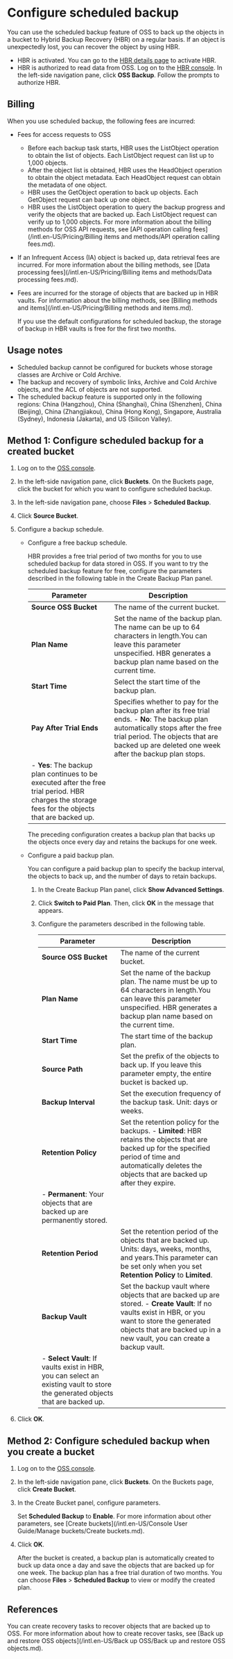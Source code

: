 # Configure scheduled backup

You can use the scheduled backup feature of OSS to back up the objects in a bucket to Hybrid Backup Recovery \(HBR\) on a regular basis. If an object is unexpectedly lost, you can recover the object by using HBR.

-   HBR is activated. You can go to the [HBR details page](https://www.alibabacloud.com/zh/products/hybrid-backup-recovery) to activate HBR.
-   HBR is authorized to read data from OSS. Log on to the [HBR console](https://hbr.console.aliyun.com). In the left-side navigation pane, click **OSS Backup**. Follow the prompts to authorize HBR.

## Billing

When you use scheduled backup, the following fees are incurred:

-   Fees for access requests to OSS

    -   Before each backup task starts, HBR uses the ListObject operation to obtain the list of objects. Each ListObject request can list up to 1,000 objects.
    -   After the object list is obtained, HBR uses the HeadObject operation to obtain the object metadata. Each HeadObject request can obtain the metadata of one object.
    -   HBR uses the GetObject operation to back up objects. Each GetObject request can back up one object.
    -   HBR uses the ListObject operation to query the backup progress and verify the objects that are backed up. Each ListObject request can verify up to 1,000 objects.
    For more information about the billing methods for OSS API requests, see [API operation calling fees](/intl.en-US/Pricing/Billing items and methods/API operation calling fees.md).

-   If an Infrequent Access \(IA\) object is backed up, data retrieval fees are incurred. For more information about the billing methods, see [Data processing fees](/intl.en-US/Pricing/Billing items and methods/Data processing fees.md).
-   Fees are incurred for the storage of objects that are backed up in HBR vaults. For information about the billing methods, see [Billing methods and items](/intl.en-US/Pricing/Billing methods and items.md).

    If you use the default configurations for scheduled backup, the storage of backup in HBR vaults is free for the first two months.


## Usage notes

-   Scheduled backup cannot be configured for buckets whose storage classes are Archive or Cold Archive.
-   The backup and recovery of symbolic links, Archive and Cold Archive objects, and the ACL of objects are not supported.
-   The scheduled backup feature is supported only in the following regions: China \(Hangzhou\), China \(Shanghai\), China \(Shenzhen\), China \(Beijing\), China \(Zhangjiakou\), China \(Hong Kong\), Singapore, Australia \(Sydney\), Indonesia \(Jakarta\), and US \(Silicon Valley\).

## Method 1: Configure scheduled backup for a created bucket

1.  Log on to the [OSS console](https://oss.console.aliyun.com/).

2.  In the left-side navigation pane, click **Buckets**. On the Buckets page, click the bucket for which you want to configure scheduled backup.

3.  In the left-side navigation pane, choose **Files** \> **Scheduled Backup**.

4.  Click **Source Bucket**.

5.  Configure a backup schedule.

    -   Configure a free backup schedule.

        HBR provides a free trial period of two months for you to use scheduled backup for data stored in OSS. If you want to try the scheduled backup feature for free, configure the parameters described in the following table in the Create Backup Plan panel.

        |Parameter|Description|
        |---------|-----------|
        |**Source OSS Bucket**|The name of the current bucket.|
        |**Plan Name**|Set the name of the backup plan. The name can be up to 64 characters in length.You can leave this parameter unspecified. HBR generates a backup plan name based on the current time. |
        |**Start Time**|Select the start time of the backup plan.|
        |**Pay After Trial Ends**|Specifies whether to pay for the backup plan after its free trial ends.        -   **No**: The backup plan automatically stops after the free trial period. The objects that are backed up are deleted one week after the backup plan stops.
        -   **Yes**: The backup plan continues to be executed after the free trial period. HBR charges the storage fees for the objects that are backed up. |

        The preceding configuration creates a backup plan that backs up the objects once every day and retains the backups for one week.

    -   Configure a paid backup plan.

        You can configure a paid backup plan to specify the backup interval, the objects to back up, and the number of days to retain backups.

        1.  In the Create Backup Plan panel, click **Show Advanced Settings**.
        2.  Click **Switch to Paid Plan**. Then, click **OK** in the message that appears.
        3.  Configure the parameters described in the following table.

            |Parameter|Description|
            |---------|-----------|
            |**Source OSS Bucket**|The name of the current bucket.|
            |**Plan Name**|Set the name of the backup plan. The name must be up to 64 characters in length.You can leave this parameter unspecified. HBR generates a backup plan name based on the current time. |
            |**Start Time**|The start time of the backup plan.|
            |**Source Path**|Set the prefix of the objects to back up. If you leave this parameter empty, the entire bucket is backed up.|
            |**Backup Interval**|Set the execution frequency of the backup task. Unit: days or weeks.|
            |**Retention Policy**|Set the retention policy for the backups.            -   **Limited**: HBR retains the objects that are backed up for the specified period of time and automatically deletes the objects that are backed up after they expire.
            -   **Permanent**: Your objects that are backed up are permanently stored. |
            |**Retention Period**|Set the retention period of the objects that are backed up. Units: days, weeks, months, and years.This parameter can be set only when you set **Retention Policy** to **Limited**. |
            |**Backup Vault**|Set the backup vault where objects that are backed up are stored.            -   **Create Vault**: If no vaults exist in HBR, or you want to store the generated objects that are backed up in a new vault, you can create a backup vault.
            -   **Select Vault**: If vaults exist in HBR, you can select an existing vault to store the generated objects that are backed up. |

6.  Click **OK**.


## Method 2: Configure scheduled backup when you create a bucket

1.  Log on to the [OSS console](https://oss.console.aliyun.com/).

2.  In the left-side navigation pane, click **Buckets**. On the Buckets page, click **Create Bucket**.

3.  In the Create Bucket panel, configure parameters.

    Set **Scheduled Backup** to **Enable**. For more information about other parameters, see [Create buckets](/intl.en-US/Console User Guide/Manage buckets/Create buckets.md).

4.  Click **OK**.

    After the bucket is created, a backup plan is automatically created to buck up data once a day and save the objects that are backed up for one week. The backup plan has a free trial duration of two months. You can choose **Files** \> **Scheduled Backup** to view or modify the created plan.


## References

You can create recovery tasks to recover objects that are backed up to OSS. For more information about how to create recover tasks, see [Back up and restore OSS objects](/intl.en-US/Back up OSS/Back up and restore OSS objects.md).


